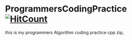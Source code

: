# ProgrammersCodingPractice [![HitCount](http://hits.dwyl.com/Odyflame/Odyflame/ProgrammersCodingPractice.svg)](http://hits.dwyl.com/Odyflame/Odyflame/ProgrammersCodingPractice)
 this is my programmers Algorithm coding practice cpp zip,  
